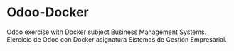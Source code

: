# Odoo-Docker
Odoo exercise with Docker subject Business Management Systems. Ejercicio de Odoo con Docker asignatura Sistemas de Gestión Empresarial.
